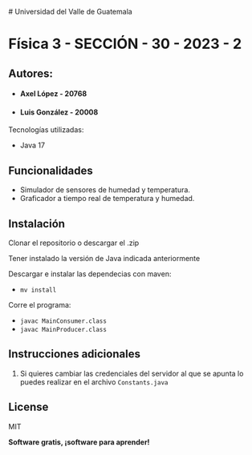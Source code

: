 ﻿﻿# Universidad del Valle de Guatemala
# Física 3 - SECCIÓN - 30 - 2023 - 2
## Autores:
- #### Axel López - 20768
- #### Luis González - 20008

Tecnologías utilizadas:

- Java 17

## Funcionalidades

- Simulador de sensores de humedad y temperatura.
- Graficador a tiempo real de temperatura y humedad.

## Instalación

Clonar el repositorio o descargar el .zip

Tener instalado la versión de Java indicada anteriormente

Descargar e instalar las dependecias con maven:
- `mv install`

Corre el programa:
- `javac MainConsumer.class`
- `javac MainProducer.class`


## Instrucciones adicionales

1. Si quieres cambiar las credenciales del servidor al que se apunta lo puedes realizar en el archivo `Constants.java`

## License

MIT

**Software gratis, ¡software para aprender!**